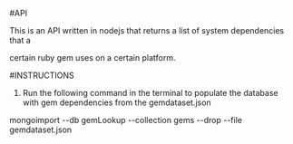 #API

This is an API written in nodejs that returns a list of system dependencies that a 

certain ruby gem uses on a certain platform.

#INSTRUCTIONS

1. Run the following command in the terminal to populate the database with gem dependencies from the gemdataset.json

mongoimport --db gemLookup --collection gems --drop --file gemdataset.json
